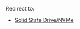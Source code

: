 Redirect to:

*   [Solid State Drive/NVMe](/index.php/Solid_State_Drive/NVMe "Solid State Drive/NVMe")
